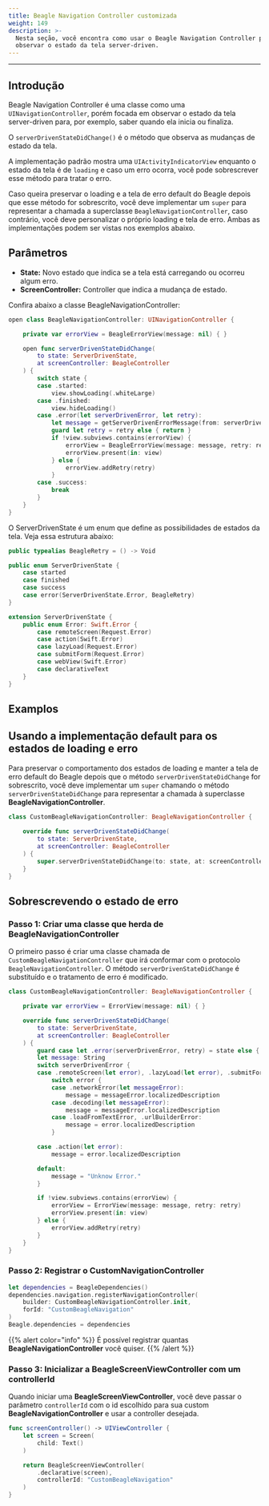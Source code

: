```yaml
---
title: Beagle Navigation Controller customizada
weight: 149
description: >-
  Nesta seção, você encontra como usar o Beagle Navigation Controller para
  observar o estado da tela server-driven.
---
```


---

## Introdução

Beagle Navigation Controller é uma classe como uma `UINavigationController`, porém focada em observar o estado da tela server-driven para, por exemplo, saber quando ela inicia ou finaliza.

O `serverDrivenStateDidChange()` é o método que observa as mudanças de estado da tela.

A implementação padrão mostra uma `UIActivityIndicatorView` enquanto o estado da tela é de `loading` e caso um erro ocorra, você pode sobrescrever esse método para tratar o erro.

Caso queira preservar o loading e a tela de erro default do Beagle depois que esse método for sobrescrito, você deve implementar um `super` para representar a chamada a superclasse `BeagleNavigationController`, caso contrário, você deve personalizar o próprio loading e tela de erro. Ambas as implementações podem ser vistas nos exemplos abaixo.

## Parâmetros

- **State:** Novo estado que indica se a tela está carregando ou ocorreu algum erro.
- **ScreenController:** Controller que indica a mudança de estado.

Confira abaixo a classe BeagleNavigationController:

```swift
open class BeagleNavigationController: UINavigationController {

    private var errorView = BeagleErrorView(message: nil) { }

    open func serverDrivenStateDidChange(
        to state: ServerDrivenState,
        at screenController: BeagleController
    ) {
        switch state {
        case .started:
            view.showLoading(.whiteLarge)
        case .finished:
            view.hideLoading()
        case .error(let serverDrivenError, let retry):
            let message = getServerDrivenErrorMessage(from: serverDrivenError)
            guard let retry = retry else { return }
            if !view.subviews.contains(errorView) {
                errorView = BeagleErrorView(message: message, retry: retry)
                errorView.present(in: view)
            } else {
                errorView.addRetry(retry)
            }
        case .success:
            break
        }
    }
}

```

O ServerDrivenState é um enum que define as possibilidades de estados da tela. Veja essa estrutura abaixo:

```swift
public typealias BeagleRetry = () -> Void

public enum ServerDrivenState {
    case started
    case finished
    case success
    case error(ServerDrivenState.Error, BeagleRetry)
}

extension ServerDrivenState {
    public enum Error: Swift.Error {
        case remoteScreen(Request.Error)
        case action(Swift.Error)
        case lazyLoad(Request.Error)
        case submitForm(Request.Error)
        case webView(Swift.Error)
        case declarativeText
    }
}
```

## Examplos

## **Usando a implementação default para os estados de loading e erro**

Para preservar o comportamento dos estados de loading e manter a tela de erro default do Beagle depois que o método `serverDrivenStateDidChange` for sobrescrito, você deve implementar um `super` chamando o método `serverDrivenStateDidChange` para representar a chamada à superclasse **BeagleNavigationController**.

```swift
class CustomBeagleNavigationController: BeagleNavigationController {
    
    override func serverDrivenStateDidChange(
        to state: ServerDrivenState,
        at screenController: BeagleController
    ) {
        super.serverDrivenStateDidChange(to: state, at: screenController)
    }
}
```

## **Sobrescrevendo o estado de erro**

### **Passo 1: Criar uma classe que herda de BeagleNavigationController**

O primeiro passo é criar uma classe chamada de `CustomBeagleNavigationController` que irá conformar com o protocolo `BeagleNavigationController`. O método `serverDrivenStateDidChange` é substituído e o tratamento de erro é modificado.

```swift
class CustomBeagleNavigationController: BeagleNavigationController {

    private var errorView = ErrorView(message: nil) { }

    override func serverDrivenStateDidChange(
        to state: ServerDrivenState,
        at screenController: BeagleController
    ) {
        guard case let .error(serverDrivenError, retry) = state else { return }
        let message: String
        switch serverDrivenError {
        case .remoteScreen(let error), .lazyLoad(let error), .submitForm(let error):
            switch error {
            case .networkError(let messageError):
                message = messageError.localizedDescription
            case .decoding(let messageError):
                message = messageError.localizedDescription
            case .loadFromTextError, .urlBuilderError:
                message = error.localizedDescription
            }

        case .action(let error):
            message = error.localizedDescription

        default:
            message = "Unknow Error."
        }

        if !view.subviews.contains(errorView) {
            errorView = ErrorView(message: message, retry: retry)
            errorView.present(in: view)
        } else {
            errorView.addRetry(retry)
        }
    }
}
```

### **Passo 2: Registrar o CustomNavigationController**

```swift
let dependencies = BeagleDependencies()
dependencies.navigation.registerNavigationController(
    builder: CustomBeagleNavigationController.init,
    forId: "CustomBeagleNavigation"
)
Beagle.dependencies = dependencies
```

{{% alert color="info" %}}
É possível registrar quantas **BeagleNavigationController** você quiser.
{{% /alert %}}

### **Passo 3: Inicializar a BeagleScreenViewController com um controllerId**

Quando iniciar uma **BeagleScreenViewController**, você deve passar o parâmetro `controllerId` com o id escolhido para sua custom **BeagleNavigationController** e usar a controller desejada.

```swift
func screenController() -> UIViewController {
    let screen = Screen(
        child: Text()
    )

    return BeagleScreenViewController(
        .declarative(screen),
        controllerId: "CustomBeagleNavigation"
    )
}
```
